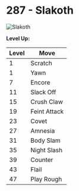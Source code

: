 # 287 - Slakoth
![][287]

**Level Up:**

Level | Move
---   | ---
  1   | Scratch
  1   | Yawn
  7   | Encore
 11   | Slack Off
 15   | Crush Claw
 19   | Feint Attack
 23   | Covet
 27   | Amnesia
 31   | Body Slam
 35   | Night Slash
 39   | Counter
 43   | Flail
 47   | Play Rough



[287]: https://raw.githubusercontent.com/PokeAPI/sprites/master/sprites/pokemon/287.png "Slakoth"
